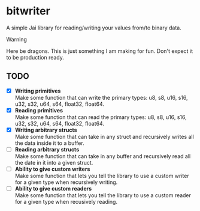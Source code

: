 # bitwriter

A simple Jai library for reading/writing your values from/to binary data.

> [!WARNING]  
> Here be dragons.  This is just something I am making for fun.  Don't expect it to be production ready.

## TODO
- [x] **Writing primitives**  
    Make some function that can write the primary types:
    u8, s8, u16, s16, u32, s32, u64, s64, float32, float64.
- [x] **Reading primitives**  
    Make some function that can read the primary types:
    u8, s8, u16, s16, u32, s32, u64, s64, float32, float64.
- [x] **Writing arbitrary structs**  
    Make some function that can take in any struct and
    recursively writes all the data inside it to a buffer.
- [ ] **Reading arbitrary structs**  
    Make some function that can take in any buffer and recursively
    read all the date in it into a given struct.
- [ ] **Ability to give custom writers**  
    Make some function that lets you tell the library to use a custom writer
    for a given type when recursively writing.
- [ ] **Ability to give custom readers**  
    Make some function that lets you tell the library to use a custom reader
    for a given type when recusively reading.
